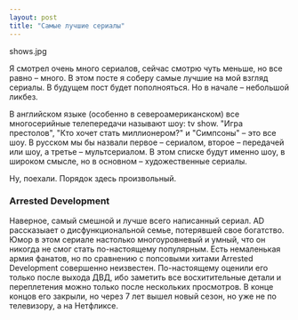 ```yaml
---
layout: post
title: "Самые лучшие сериалы"
---
```

shows.jpg

Я смотрел очень много сериалов, сейчас смотрю чуть меньше, но все равно – много. В этом посте я соберу самые лучшие на мой взгляд сериалы. В будущем пост будет пополнояться. Но в начале – небольшой ликбез. 

В английском языке (особенно в североамериканском) все многосерийные телепередачи называют шоу: tv show. "Игра престолов", "Кто хочет стать миллионером?" и "Симпсоны" – это все шоу. В русском мы бы назвали первое – сериалом, второе – передачей или шоу, а третье – мультсериалом. В этом списке будут именно шоу, в широком смысле, но в основном – художественные сериалы.

Ну, поехали. Порядок здесь произвольный.

### Arrested Development

Наверное, самый смешной и лучше всего написанный сериал. AD рассказыает о дисфункциональной семье, потерявшей свое богатство. Юмор в этом сериале настолько многоуровневый и умный, что он никогда не смог стать по-настоящему популярным. Есть немаленькая армия фанатов, но по сравнению с попсовыми хитами Arrested Development совершенно неизвестен. По-настоящему оценили его только после выхода ДВД, ибо заметить все восхитительные детали и переплетения можно только после нескольких просмотров. В конце концов его закрыли, но через 7 лет вышел новый сезон, но уже не по телевизору, а на Нетфликсе.
